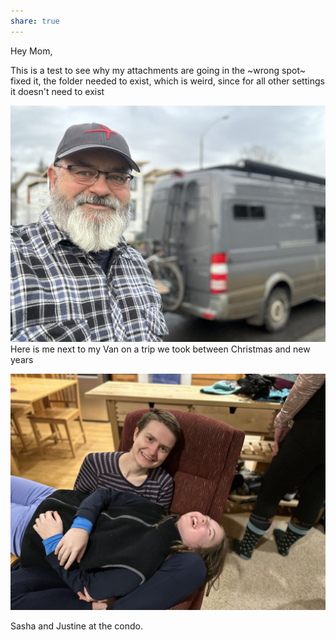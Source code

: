 ```yaml
---
share: true
---
```



Hey Mom,

This is a test to see why my attachments are going in the ~wrong spot~ fixed it, the folder needed to exist, which is weird, since for all other settings it doesn't need to exist

![B436E782-C698-4820-AA3E-D233B91567FC_1_105_c](../attachments/B436E782-C698-4820-AA3E-D233B91567FC_1_105_c.jpeg)
Here is me next to my Van on a trip we took between Christmas and new years

![AD74BBC0-8277-4F54-A0C6-99864DCD7131_1_102_a](../attachments/AD74BBC0-8277-4F54-A0C6-99864DCD7131_1_102_a.jpeg)

Sasha and Justine at the condo.
